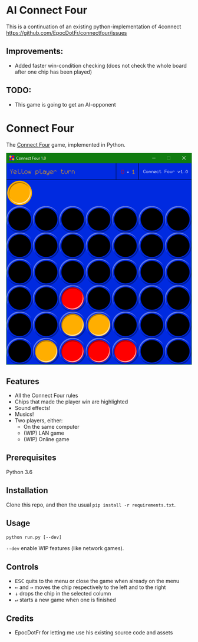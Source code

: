 ﻿# AI Connect Four

This is a continuation of an existing python-implementation of 4connect https://github.com/EpocDotFr/connectfour/issues

## Improvements:
- Added faster win-condition checking (does not check the whole board after one chip has been played)

## TODO:

- This game is going to get an AI-opponent

# Connect Four

The [Connect Four](https://en.wikipedia.org/wiki/Connect_Four) game, implemented in Python.

<p align="center">
  <img src="https://raw.githubusercontent.com/EpocDotFr/connectfour/master/screenshot.png">
</p>

## Features

  - All the Connect Four rules
  - Chips that made the player win are highlighted
  - Sound effects!
  - Musics!
  - Two players, either:
    - On the same computer
    - (WIP) LAN game
    - (WIP) Online game

## Prerequisites

Python 3.6

## Installation

Clone this repo, and then the usual `pip install -r requirements.txt`.

## Usage

```
python run.py [--dev]
```

`--dev` enable WIP features (like network games).

## Controls

  - <kbd>ESC</kbd> quits to the menu or close the game when already on the menu
  - <kbd>←</kbd> and <kbd>→</kbd> moves the chip respectively to the left and to the right
  - <kbd>↓</kbd> drops the chip in the selected column
  - <kbd>↵</kbd> starts a new game when one is finished

## Credits

- EpocDotFr for letting me use his existing source code and assets